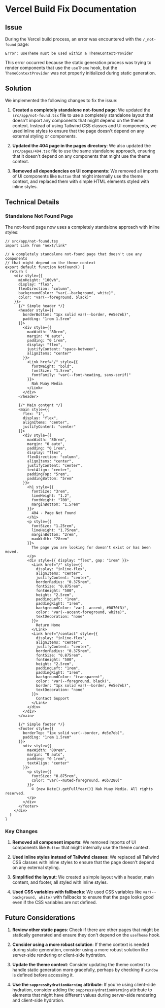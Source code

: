 # Vercel Build Fix Documentation

## Issue

During the Vercel build process, an error was encountered with the `/_not-found` page:

```
Error: useTheme must be used within a ThemeContextProvider
```

This error occurred because the static generation process was trying to render components that use the `useTheme` hook, but the `ThemeContextProvider` was not properly initialized during static generation.

## Solution

We implemented the following changes to fix the issue:

1. **Created a completely standalone not-found page**: We updated the `src/app/not-found.tsx` file to use a completely standalone layout that doesn't import any components that might depend on the theme context. Instead of using Tailwind CSS classes and UI components, we used inline styles to ensure that the page doesn't depend on any external styling or components.

2. **Updated the 404 page in the pages directory**: We also updated the `src/pages/404.tsx` file to use the same standalone approach, ensuring that it doesn't depend on any components that might use the theme context.

3. **Removed all dependencies on UI components**: We removed all imports of UI components like `Button` that might internally use the theme context, and replaced them with simple HTML elements styled with inline styles.

## Technical Details

### Standalone Not Found Page

The not-found page now uses a completely standalone approach with inline styles:

```tsx
// src/app/not-found.tsx
import Link from "next/link"

// A completely standalone not-found page that doesn't use any components
// that might depend on the theme context
export default function NotFound() {
  return (
    <div style={{ 
      minHeight: "100vh", 
      display: "flex", 
      flexDirection: "column",
      backgroundColor: "var(--background, white)",
      color: "var(--foreground, black)"
    }}>
      {/* Simple header */}
      <header style={{ 
        borderBottom: "1px solid var(--border, #e5e7eb)", 
        padding: "1rem 1.5rem" 
      }}>
        <div style={{ 
          maxWidth: "80rem", 
          margin: "0 auto", 
          padding: "0 1rem",
          display: "flex", 
          justifyContent: "space-between", 
          alignItems: "center" 
        }}>
          <Link href="/" style={{ 
            fontWeight: "bold", 
            fontSize: "1.5rem",
            fontFamily: "var(--font-heading, sans-serif)"
          }}>
            Nak Muay Media
          </Link>
        </div>
      </header>
      
      {/* Main content */}
      <main style={{ 
        flex: "1", 
        display: "flex", 
        alignItems: "center", 
        justifyContent: "center" 
      }}>
        <div style={{ 
          maxWidth: "80rem", 
          margin: "0 auto", 
          padding: "0 1rem",
          display: "flex", 
          flexDirection: "column", 
          alignItems: "center", 
          justifyContent: "center", 
          textAlign: "center", 
          paddingTop: "5rem",
          paddingBottom: "5rem"
        }}>
          <h1 style={{ 
            fontSize: "3rem", 
            lineHeight: "1.2", 
            fontWeight: "700",
            marginBottom: "1.5rem" 
          }}>
            404 - Page Not Found
          </h1>
          <p style={{ 
            fontSize: "1.25rem", 
            lineHeight: "1.75rem",
            marginBottom: "2rem",
            maxWidth: "28rem" 
          }}>
            The page you are looking for doesn't exist or has been moved.
          </p>
          <div style={{ display: "flex", gap: "1rem" }}>
            <Link href="/" style={{ 
              display: "inline-flex",
              alignItems: "center",
              justifyContent: "center",
              borderRadius: "0.375rem",
              fontSize: "0.875rem",
              fontWeight: "500",
              height: "2.5rem",
              paddingLeft: "1rem",
              paddingRight: "1rem",
              backgroundColor: "var(--accent, #0070f3)",
              color: "var(--accent-foreground, white)",
              textDecoration: "none"
            }}>
              Return Home
            </Link>
            <Link href="/contact" style={{ 
              display: "inline-flex",
              alignItems: "center",
              justifyContent: "center",
              borderRadius: "0.375rem",
              fontSize: "0.875rem",
              fontWeight: "500",
              height: "2.5rem",
              paddingLeft: "1rem",
              paddingRight: "1rem",
              backgroundColor: "transparent",
              color: "var(--foreground, black)",
              border: "1px solid var(--border, #e5e7eb)",
              textDecoration: "none"
            }}>
              Contact Support
            </Link>
          </div>
        </div>
      </main>
      
      {/* Simple footer */}
      <footer style={{ 
        borderTop: "1px solid var(--border, #e5e7eb)", 
        padding: "1rem 1.5rem" 
      }}>
        <div style={{ 
          maxWidth: "80rem", 
          margin: "0 auto", 
          padding: "0 1rem",
          textAlign: "center" 
        }}>
          <p style={{ 
            fontSize: "0.875rem", 
            color: "var(--muted-foreground, #6b7280)" 
          }}>
            © {new Date().getFullYear()} Nak Muay Media. All rights reserved.
          </p>
        </div>
      </footer>
    </div>
  )
}
```

### Key Changes

1. **Removed all component imports**: We removed imports of UI components like `Button` that might internally use the theme context.

2. **Used inline styles instead of Tailwind classes**: We replaced all Tailwind CSS classes with inline styles to ensure that the page doesn't depend on any external styling.

3. **Simplified the layout**: We created a simple layout with a header, main content, and footer, all styled with inline styles.

4. **Used CSS variables with fallbacks**: We used CSS variables like `var(--background, white)` with fallbacks to ensure that the page looks good even if the CSS variables are not defined.

## Future Considerations

1. **Review other static pages**: Check if there are other pages that might be statically generated and ensure they don't depend on the `useTheme` hook.

2. **Consider using a more robust solution**: If theme context is needed during static generation, consider using a more robust solution like server-side rendering or client-side hydration.

3. **Update the theme context**: Consider updating the theme context to handle static generation more gracefully, perhaps by checking if `window` is defined before accessing it.

4. **Use the `suppressHydrationWarning` attribute**: If you're using client-side hydration, consider adding the `suppressHydrationWarning` attribute to elements that might have different values during server-side rendering and client-side hydration. 